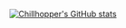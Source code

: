 [![Chillhopper's GitHub stats](https://github-readme-stats.vercel.app/api?username=Chillhopper)](https://github.com/anuraghazra/github-readme-stats)
